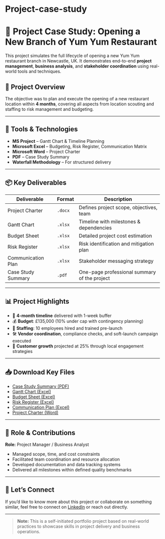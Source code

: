 # Project-case-study
# 📁 Project Case Study: Opening a New Branch of Yum Yum Restaurant

This project simulates the full lifecycle of opening a new Yum Yum restaurant branch in Newcastle, UK. It demonstrates end-to-end **project management**, **business analysis**, and **stakeholder coordination** using real-world tools and techniques.

## 🚀 Project Overview

The objective was to plan and execute the opening of a new restaurant location within **4 months**, covering all aspects from location scouting and staffing to risk management and budgeting.

---

## 🧰 Tools & Technologies

- **MS Project** – Gantt Chart & Timeline Planning  
- **Microsoft Excel** – Budgeting, Risk Register, Communication Matrix  
- **Microsoft Word** – Project Charter  
- **PDF** – Case Study Summary  
- **Waterfall Methodology** – For structured delivery

---

## 📦 Key Deliverables

| Deliverable               | Format      | Description                                 |
|---------------------------|-------------|---------------------------------------------|
| Project Charter           | `.docx`     | Defines project scope, objectives, team     |
| Gantt Chart               | `.xlsx`     | Timeline with milestones & dependencies     |
| Budget Sheet              | `.xlsx`     | Detailed project cost estimation            |
| Risk Register             | `.xlsx`     | Risk identification and mitigation plan     |
| Communication Plan        | `.xlsx`     | Stakeholder messaging strategy              |
| Case Study Summary        | `.pdf`      | One-page professional summary of the project|

---

## 📊 Project Highlights

- 🎯 **4-month timeline** delivered with 1-week buffer  
- 💰 **Budget**: £135,000 (10% under cap with contingency planning)  
- 👥 **Staffing**: 10 employees hired and trained pre-launch  
- 🛠 **Vendor coordination**, compliance checks, and soft-launch campaign executed  
- 📢 **Customer growth** projected at 25% through local engagement strategies

---

## 📥 Download Key Files

- [Case Study Summary (PDF)](./CaseStudySummary_YumYum.pdf)
- [Gantt Chart (Excel)](./GanttChart_YumYum.xlsx)
- [Budget Sheet (Excel)](./Budget_YumYum.xlsx)
- [Risk Register (Excel)](./RiskRegister_YumYum.xlsx)
- [Communication Plan (Excel)](./CommunicationPlan_YumYum.xlsx)
- [Project Charter (Word)](./ProjectCharter_YumYum.docx)

---

## 🎯 Role & Contributions

**Role:** Project Manager / Business Analyst  
- Managed scope, time, and cost constraints  
- Facilitated team coordination and resource allocation  
- Developed documentation and data tracking systems  
- Delivered all milestones within defined quality benchmarks

---

## 🔗 Let’s Connect

If you’d like to know more about this project or collaborate on something similar, feel free to connect on [LinkedIn](https://linkedin.com/in/anveshnomula) or reach out directly.

---

> **Note:** This is a self-initiated portfolio project based on real-world practices to showcase skills in project delivery and business operations.

